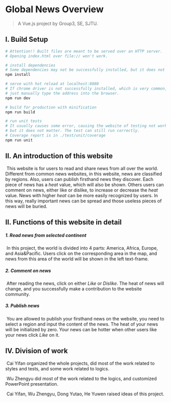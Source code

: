 # Global News Overview

> A Vue.js project by Group3, SE, SJTU.

## I. Build Setup

``` bash
# Attention!! Built files are meant to be served over an HTTP server.
# Opening index.html over file:// won't work.

# install dependencies
# Some dependencies may not be successfully installed, but it does not matter.
npm install

# serve with hot reload at localhost:8080
# If chrome driver is not successfully installed, which is very common, 
# just manually type the address into the browser.
npm run dev

# build for production with minification
npm run build

# run unit tests
# It usually causes some error, causing the website of testing not working, 
# but it does not matter. The test can still run correctly.
# Coverage report is in ./test/unit/coverage
npm run unit
```

## II. An introduction of this website

​	This website is for users to read and share news from all over the world.  Different from common news websites, in this website, news are classified by regions. Also, users can publish firsthand news they discover. Each piece of news has a *heat* value, which will also be shown. Others users can comment on news, either like or dislike, to increase or decrease the *heat* value. News with higher *heat* can be more easily recognized by users. In this way, really important news can be spread and those useless pieces of news will be buried.  

## II.  Functions of this website in detail

##### 	1. Read news from selected continent

​	In this project, the world is divided into 4 parts: America, Africa, Europe, and Asia&Pacific. Users click on the corresponding area in the map, and news from this area of the world will be shown in the left text-frame.

##### 	2.  Comment on news

​	After reading the news, click on either *Like* or *Dislike*. The heat of news will change, and you successfully make a contribution to the website community.

##### 	3. Publish news

​	You are allowed to publish your firsthand news on the website, you need to select a region and input the content of the news. The heat of your news will be initialized by zero. Your news can be hotter when other users like your news click *Like* on it.

## IV.  Division of work  

​	Cai Yifan organized the whole projects, did most of the work related to styles and tests, and some work related to logics. 

​	Wu Zhengyu did most of the work related to the logics, and customized PowerPoint presentation.

​	Cai Yifan, Wu Zhengyu, Dong Yutao, He Yuwen raised ideas of this project.

​		